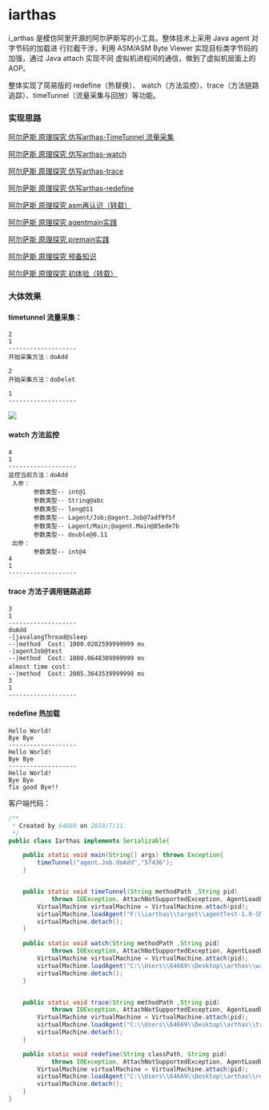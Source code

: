 # iarthas
i_arthas 是模仿阿里开源的阿尔萨斯写的小工具。整体技术上采用 Java agent 对字节码的加载进 行拦截干涉，利用 ASM/ASM Byte Viewer 实现目标类字节码的加强，通过 Java attach 实现不同 虚拟机进程间的通信，做到了虚拟机层面上的 AOP。  

整体实现了简易版的 redefine（热替换）、 watch（方法监控）、trace（方法链路追踪）、timeTunnel（流量采集与回放）等功能。

### 实现思路


[阿尔萨斯 原理探究 仿写arthas-TimeTunnel 流量采集](https://www.callmejiagu.com/2019/07/28/%E9%98%BF%E5%B0%94%E8%90%A8%E6%96%AF-%E5%8E%9F%E7%90%86%E6%8E%A2%E7%A9%B6-%E4%BB%BF%E5%86%99arthas-TimeTunnel/)

[阿尔萨斯 原理探究 仿写arthas-watch](https://www.callmejiagu.com/2019/07/19/%E9%98%BF%E5%B0%94%E8%90%A8%E6%96%AF-%E5%8E%9F%E7%90%86%E6%8E%A2%E7%A9%B6-%E4%BB%BF%E5%86%99arthas-watch/)

[阿尔萨斯 原理探究 仿写arthas-trace](https://www.callmejiagu.com/2019/07/15/%E9%98%BF%E5%B0%94%E8%90%A8%E6%96%AF-%E5%8E%9F%E7%90%86%E6%8E%A2%E7%A9%B6-%E4%BB%BF%E5%86%99arthas-trace/)

[阿尔萨斯 原理探究 仿写arthas-redefine](https://www.callmejiagu.com/2019/07/14/%E9%98%BF%E5%B0%94%E8%90%A8%E6%96%AF-%E5%8E%9F%E7%90%86%E6%8E%A2%E7%A9%B6-%E4%BB%BF%E5%86%99arthas-redefine/)

[阿尔萨斯 原理探究 asm再认识（转载）](https://www.callmejiagu.com/2019/07/14/%E9%98%BF%E5%B0%94%E8%90%A8%E6%96%AF-%E5%8E%9F%E7%90%86%E6%8E%A2%E7%A9%B6-asm%E5%86%8D%E8%AE%A4%E8%AF%86/)

[阿尔萨斯 原理探究 agentmain实践](https://www.callmejiagu.com/2019/07/12/%E9%98%BF%E5%B0%94%E8%90%A8%E6%96%AF-%E5%8E%9F%E7%90%86%E6%8E%A2%E7%A9%B6-agentmain%E5%AE%9E%E8%B7%B5/)

[阿尔萨斯 原理探究 premain实践](https://www.callmejiagu.com/2019/07/12/%E9%98%BF%E5%B0%94%E8%90%A8%E6%96%AF-%E5%8E%9F%E7%90%86%E6%8E%A2%E7%A9%B6-premain%E5%AE%9E%E8%B7%B5/)

[阿尔萨斯 原理探究 预备知识](https://www.callmejiagu.com/2019/07/12/%E9%98%BF%E5%B0%94%E8%90%A8%E6%96%AF-%E5%8E%9F%E7%90%86%E6%8E%A2%E7%A9%B6-%E9%A2%84%E5%A4%87%E7%9F%A5%E8%AF%86/)

[阿尔萨斯 原理探究 初体验（转载）](https://www.callmejiagu.com/2019/07/09/%E9%98%BF%E5%B0%94%E8%90%A8%E6%96%AF-%E5%88%9D%E4%BD%93%E9%AA%8C/)

### 大体效果

#### timetunnel 流量采集：

```
2
1
-------------------
开始采集方法：doAdd

2
开始采集方法：doDelet

1
-------------------
```

![](https://www.callmejiagu.com/2019/07/28/%E9%98%BF%E5%B0%94%E8%90%A8%E6%96%AF-%E5%8E%9F%E7%90%86%E6%8E%A2%E7%A9%B6-%E4%BB%BF%E5%86%99arthas-TimeTunnel/1.png)

#### watch 方法监控

```
4
1
-------------------
监控当前方法：doAdd
 入参：
       参数类型-- int@1
       参数类型-- String@abc
       参数类型-- long@11
       参数类型-- Lagent/Job;@agent.Job@7adf9f5f
       参数类型-- Lagent/Main;@agent.Main@85ede7b
       参数类型-- double@0.11
 出参：
       参数类型-- int@4
4
1
-------------------
```

#### trace 方法子调用链路追踪

```
3
1
-------------------
doAdd
-|javalangThread@sleep
--|method  Cost: 1000.0282599999999 ms
-|agentJob@test
--|method  Cost: 1000.0648309999999 ms
almost time cost：
--|method  Cost: 2005.3643539999998 ms
3
1
-------------------
```

#### redefine 热加载

```
Hello World!
Bye Bye
-------------------
Hello World!
Bye Bye
-------------------
Hello World!
Bye Bye
fix good Bye!!
```




客户端代码：

```java
/**
 * Created by 64669 on 2019/7/11.
 */
public class Iarthas implements Serializable{

    public static void main(String[] args) throws Exception{
        timeTunnel("agent.Job.doAdd","57436");
    }


    public static void timeTunnel(String methodPath ,String pid)
            throws IOException, AttachNotSupportedException, AgentLoadException, AgentInitializationException {
        VirtualMachine virtualMachine = VirtualMachine.attach(pid);
        virtualMachine.loadAgent("F:\\iarthas\\target\\agentTest-1.0-SNAPSHOT.jar", methodPath);
        virtualMachine.detach();
    }

    public static void watch(String methodPath ,String pid)
            throws IOException, AttachNotSupportedException, AgentLoadException, AgentInitializationException {
        VirtualMachine virtualMachine = VirtualMachine.attach(pid);
        virtualMachine.loadAgent("C:\\Users\\64669\\Desktop\\arthas\\watch.jar", methodPath);
        virtualMachine.detach();
    }


    public static void trace(String methodPath ,String pid)
            throws IOException, AttachNotSupportedException, AgentLoadException, AgentInitializationException {
        VirtualMachine virtualMachine = VirtualMachine.attach(pid);
        virtualMachine.loadAgent("C:\\Users\\64669\\Desktop\\arthas\\trace.jar", methodPath);
        virtualMachine.detach();
    }

    public static void redefine(String classPath, String pid)
            throws IOException, AttachNotSupportedException, AgentLoadException, AgentInitializationException {
        VirtualMachine virtualMachine = VirtualMachine.attach(pid);
        virtualMachine.loadAgent("C:\\Users\\64669\\Desktop\\arthas\\redefine.jar", classPath);
        virtualMachine.detach();
    }
}

```

